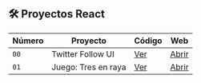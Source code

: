 ## 🛠️ Proyectos React

| Número | Proyecto | Código | Web |
| --- | --- | --- | --- |
| `00` | Twitter Follow UI | [Ver](projects/00-hola-mundo) | [Abrir](https://robertosd-twitter-follow-card.surge.sh/)|
| `01` | Juego: Tres en raya | [Ver](projects/01-tres-rayas) | [Abrir](https://robertosd-tres-rayas.surge.sh/)|
